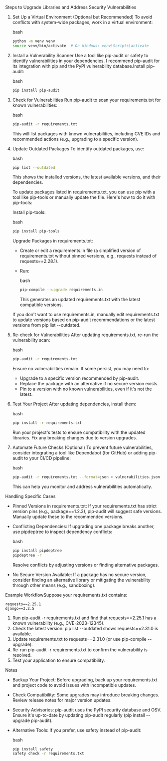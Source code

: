 Steps to Upgrade Libraries and Address Security Vulnerabilities

1. Set Up a Virtual Environment (Optional but Recommended)
   To avoid conflicts with system-wide packages, work in a virtual environment:

   bash

   

   ```bash
   python -m venv venv
   source venv/bin/activate  # On Windows: venv\Scripts\activate
   ```

2. Install a Vulnerability Scanner
   Use a tool like pip-audit or safety to identify vulnerabilities in your dependencies. I recommend pip-audit for its integration with pip and the PyPI vulnerability database.Install pip-audit:

   bash

   

   ```bash
   pip install pip-audit
   ```

3. Check for Vulnerabilities
   Run pip-audit to scan your requirements.txt for known vulnerabilities:

   bash

   

   ```bash
   pip-audit -r requirements.txt
   ```

   This will list packages with known vulnerabilities, including CVE IDs and recommended actions (e.g., upgrading to a specific version).

4. Update Outdated Packages
   To identify outdated packages, use:

   bash

   

   ```bash
   pip list --outdated
   ```

   This shows the installed versions, the latest available versions, and their dependencies.

   To update packages listed in requirements.txt, you can use pip with a tool like pip-tools or manually update the file. Here's how to do it with pip-tools:

   Install pip-tools:

   bash

   

   ```bash
   pip install pip-tools
   ```

   Upgrade Packages in requirements.txt:

   - Create or edit a requirements.in file (a simplified version of requirements.txt without pinned versions, e.g., requests instead of requests==2.28.1).

   - Run:

     bash

     

     ```bash
     pip-compile --upgrade requirements.in
     ```

     This generates an updated requirements.txt with the latest compatible versions.

   If you don't want to use requirements.in, manually edit requirements.txt to update versions based on pip-audit recommendations or the latest versions from pip list --outdated.

5. Re-check for Vulnerabilities
   After updating requirements.txt, re-run the vulnerability scan:

   bash

   

   ```bash
   pip-audit -r requirements.txt
   ```

   Ensure no vulnerabilities remain. If some persist, you may need to:

   - Upgrade to a specific version recommended by pip-audit.
   - Replace the package with an alternative if no secure version exists.
   - Pin to a version with no known vulnerabilities, even if it's not the latest.

6. Test Your Project
   After updating dependencies, install them:

   bash

   

   ```bash
   pip install -r requirements.txt
   ```

   Run your project's tests to ensure compatibility with the updated libraries. Fix any breaking changes due to version upgrades.

7. Automate Future Checks (Optional)
   To prevent future vulnerabilities, consider integrating a tool like Dependabot (for GitHub) or adding pip-audit to your CI/CD pipeline:

   bash

   

   ```bash
   pip-audit -r requirements.txt --format=json > vulnerabilities.json
   ```

   This can help you monitor and address vulnerabilities automatically.

Handling Specific Cases

- Pinned Versions in requirements.txt: If your requirements.txt has strict version pins (e.g., package==1.2.3), pip-audit will suggest safe versions. Manually update these to the recommended versions.

- Conflicting Dependencies: If upgrading one package breaks another, use pipdeptree to inspect dependency conflicts:

  bash

  

  ```bash
  pip install pipdeptree
  pipdeptree -r
  ```

  Resolve conflicts by adjusting versions or finding alternative packages.

- No Secure Version Available: If a package has no secure version, consider finding an alternative library or mitigating the vulnerability through other means (e.g., sandboxing).

Example WorkflowSuppose your requirements.txt contains:





```text
requests==2.25.1
django==3.2.5
```

1. Run pip-audit -r requirements.txt and find that requests==2.25.1 has a known vulnerability (e.g., CVE-2023-12345).
2. Check the latest version: pip list --outdated shows requests==2.31.0 is available.
3. Update requirements.txt to requests==2.31.0 (or use pip-compile --upgrade).
4. Re-run pip-audit -r requirements.txt to confirm the vulnerability is resolved.
5. Test your application to ensure compatibility.

Notes

- Backup Your Project: Before upgrading, back up your requirements.txt and project code to avoid issues with incompatible updates.

- Check Compatibility: Some upgrades may introduce breaking changes. Review release notes for major version updates.

- Security Advisories: pip-audit uses the PyPI security database and OSV. Ensure it's up-to-date by updating pip-audit regularly (pip install --upgrade pip-audit).

- Alternative Tools: If you prefer, use safety instead of pip-audit:

  bash

  

  ```bash
  pip install safety
  safety check -r requirements.txt
  ```

